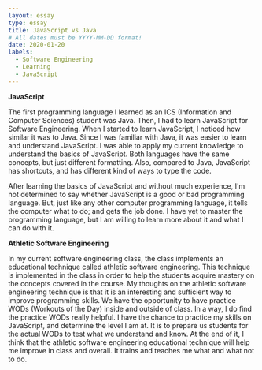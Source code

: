 ```yaml
---
layout: essay
type: essay
title: JavaScript vs Java
# All dates must be YYYY-MM-DD format!
date: 2020-01-20
labels:
  - Software Engineering
  - Learning
  - JavaScript
---
```


**JavaScript**

The first programming language I learned as an ICS (Information and Computer Sciences) student was Java. Then, I had to learn JavaScript for Software Engineering. When I started to learn JavaScript, I noticed how similar it was to Java. Since I was familiar with Java, it was easier to learn and understand JavaScript. I was able to apply my current knowledge to understand the basics of JavaScript. Both languages have the same concepts, but just different formatting. Also, compared to Java, JavaScript has shortcuts, and has different kind of ways to type the code. 

After learning the basics of JavaScript and without much experience, I'm not determined to say whether JavaScript is a good or bad programming language. But, just like any other computer programming language, it tells the computer what to do; and gets the job done. I have yet to master the programming language, but I am willing to learn more about it and what I can do with it. 

**Athletic Software Engineering**

In my current software engineering class, the class implements an educational technique called athletic software engineering. This technique is implemented in the class in order to help the students acquire mastery on the concepts covered in the course. My thoughts on the athletic software engineering technique is that it is an interesting and sufficient way to improve programming skills. We have the opportunity to have practice WODs (Workouts of the Day) inside and outside of class. In a way, I do find the practice WODs really helpful. I have the chance to practice my skills on JavaScript, and determine the level I am at. It is to prepare us students for the actual WODs to test what we understand and know. At the end of it, I think that the athletic software engineering educational technique will help me improve in class and overall. It trains and teaches me what and what not to do.



